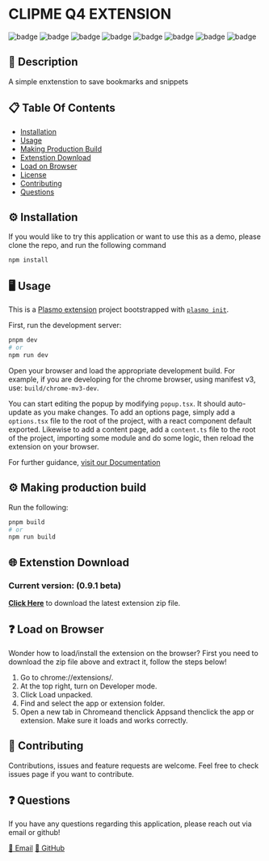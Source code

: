 # CLIPME Q4 EXTENSION

![badge](https://img.shields.io/badge/-HTML-red) ![badge](https://img.shields.io/badge/-CSS-red) ![badge](https://img.shields.io/badge/-Javascript-red) ![badge](https://img.shields.io/badge/-Node.js-red) ![badge](https://img.shields.io/badge/-React-red) ![badge](https://img.shields.io/badge/-plasmo-red) ![badge](https://img.shields.io/badge/-typescript-red) ![badge](https://img.shields.io/badge/-pockebase-red) 

## 📜 Description 

A simple enxtenstion to save bookmarks and snippets

## 📋 Table Of Contents 
- [Installation](#%EF%B8%8F-installation)
- [Usage](#%EF%B8%8F-usage) 
- [Making Production Build](#%EF%B8%8F-making-production-build)
- [Extenstion Download](#-extenstion-download) 
- [Load on Browser](#-load-on-browser) 
- [License](#-license) 
- [Contributing](#-contributing) 
- [Questions](#-questions) 

## ⚙️ Installation 

If you would like to try this application or want to use this as a demo, please clone the repo, and run the following command 

``` 
npm install
``` 

## 🖥️ Usage

This is a [Plasmo extension](https://docs.plasmo.com/) project bootstrapped with [`plasmo init`](https://www.npmjs.com/package/plasmo).

First, run the development server:

```bash
pnpm dev
# or
npm run dev
```

Open your browser and load the appropriate development build. For example, if you are developing for the chrome browser, using manifest v3, use: `build/chrome-mv3-dev`.

You can start editing the popup by modifying `popup.tsx`. It should auto-update as you make changes. To add an options page, simply add a `options.tsx` file to the root of the project, with a react component default exported. Likewise to add a content page, add a `content.ts` file to the root of the project, importing some module and do some logic, then reload the extension on your browser.

For further guidance, [visit our Documentation](https://docs.plasmo.com/)

## ⚙️ Making production build

Run the following:

```bash
pnpm build
# or
npm run build
```

## 🌐 Extenstion Download
### Current version: (0.9.1 beta)
[**Click Here**](https://github.com/clint-q4/q4-extension-rt/raw/main/downloads/clipme-0.9.1.zip "download") to download the latest extension zip file. 


## ❓ Load on Browser 

Wonder how to load/install the extension on the browser? First you need to download the zip file above and extract it, follow the steps below!

1. Go to chrome://extensions/.
2. At the top right, turn on Developer mode.
3. Click Load unpacked.
4. Find and select the app or extension folder.
5. Open a new tab in Chromeand thenclick Appsand thenclick the app or extension. Make sure it loads and works correctly.

## 🤝 Contributing 

Contributions, issues and feature requests are welcome. Feel free to check issues page if you want to contribute. 

## ❓ Questions 

If you have any questions regarding this application, please reach out via email or github! 

[📧 Email](mailto:clinton.sebastian@q4inc.com)
[🤖 GitHub](https://github.com/clint-q4)
